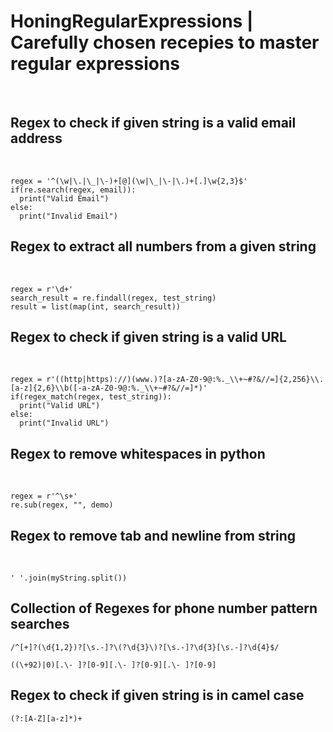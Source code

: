 <h1>HoningRegularExpressions | Carefully chosen recepies to master regular expressions</h1>
<br/>
<h2> Regex to check if given string is a valid email address </h2>
<br/>

```
regex = '^(\w|\.|\_|\-)+[@](\w|\_|\-|\.)+[.]\w{2,3}$'
if(re.search(regex, email)):
  print("Valid Email")
else:
  print("Invalid Email")
```
<h2> Regex to extract all numbers from a given string </h2>
<br/>

```
regex = r'\d+'
search_result = re.findall(regex, test_string)
result = list(map(int, search_result))
```
<h2> Regex to check if given string is a valid URL </h2>
<br/>

```
regex = r'((http|https)://)(www.)?[a-zA-Z0-9@:%._\\+~#?&//=]{2,256}\\.[a-z]{2,6}\\b([-a-zA-Z0-9@:%._\\+~#?&//=]*)'
if(regex_match(regex, test_string)):
  print("Valid URL")
else:
  print("Invalid URL")
```
<h2> Regex to remove whitespaces in python </h2>
<br/>

```
regex = r'^\s+'
re.sub(regex, "", demo)
```

<h2> Regex to remove tab and newline from string </h2> 
<br/>

```
' '.join(myString.split())
```

<h2> Collection of Regexes for phone number pattern searches </h2> 

```
/^[+]?(\d{1,2})?[\s.-]?\(?\d{3}\)?[\s.-]?\d{3}[\s.-]?\d{4}$/

((\+92)|0)[.\- ]?[0-9][.\- ]?[0-9][.\- ]?[0-9]
```

<h2> Regex to check if given string is in camel case </h2>

```
(?:[A-Z][a-z]*)+
```
